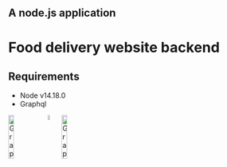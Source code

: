 ## A node.js application

# Food delivery website backend

## Requirements

- Node v14.18.0
- Graphql

<img alt="GraphQL Logo" align="left" src="https://img.shields.io/badge/Node.js-43853D?style=for-the-badge&logo=node.js&logoColor=white" width="15%" />
<img alt="GraphQL Logo" align="left" src="https://graphql.org/img/logo.svg" width="5%" />
<img alt="GraphQL Logo" align="left" src="https://img.shields.io/badge/JavaScript-F7DF1E?style=for-the-badge&logo=javascript&logoColor=black" width="15%" />
